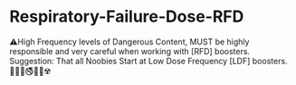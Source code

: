 # Respiratory-Failure-Dose-RFD
⚠️High Frequency levels of Dangerous Content, MUST be highly responsible and very careful when working with [RFD] boosters. Suggestion: That all Noobies Start at Low Dose Frequency [LDF] boosters. 🔋📵🔞🚭🚯🚱☢️
